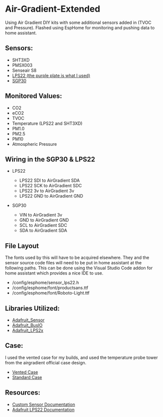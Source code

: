 # Air-Gradient-Extended
Using Air Gradient DIY kits with some additional sensors added in (TVOC and Pressure). Flashed using EspHome for monitoring and pushing data to home assistant.

## Sensors:
- SHT3XD
- PMSX003
- Senseair S8
- [LPS22 (the purple plate is what I used)](https://www.aliexpress.us/item/3256804423878004.html)
- [SGP30](https://www.aliexpress.us/item/2255801057593796.html)

## Monitored Values:
- CO2
- eCO2
- TVOC
- Temperature (LPS22 and SHT3XD)
- PM1.0
- PM2.5
- PM10
- Atmospheric Pressure

## Wiring in the SGP30 & LPS22

- LPS22
  - LPS22 SDI to AirGradient SDA
  - LPS22 SCK to AirGradient SDC
  - LPS22 3v to AirGradient 3v
  - LPS22 GND to AirGradient GND

- SGP30
  - VIN to AirGradient 3v
  - GND to AirGradient GND
  - SCL to AirGradient SDC
  - SDA to AirGradient SDA

## File Layout
The fonts used by this will have to be acquired elsewhere. They and the sensor source code files will need to be put in home assistant at the following paths. This can be done using the Visual Studio Code addon for home assistant which provides a nice IDE to use.
- /config/esphome/sensor_lps22.h
- /config/esphome/font/productsans.ttf
- /config/esphome/font/Roboto-Light.ttf

## Libraries Utilized:

- [Adafruit_Sensor](https://github.com/adafruit/Adafruit_Sensor.git)
- [Adafruit_BusIO](https://github.com/adafruit/Adafruit_BusIO.git)
- [Adafruit_LPS2x](https://github.com/adafruit/Adafruit_LPS2X.git)

## Case:

I used the vented case for my builds, and used the temperature probe tower from the airgradient official case design.

- [Vented Case](https://www.printables.com/model/273756-vented-airgradiant-enclosure)
- [Standard Case](https://www.airgradient.com/open-airgradient/instructions/diy/diy_3d_new.zip)

## Resources:

- [Custom Sensor Documentation](https://esphome.io/components/sensor/custom.html)
- [Adafruit LPS22 Documentation](https://learn.adafruit.com/adafruit-lps25-pressure-sensor)
